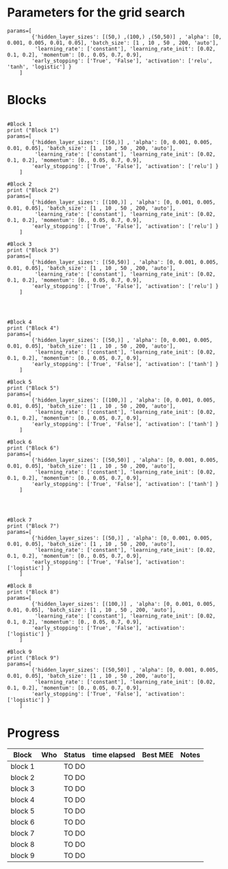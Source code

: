 
Parameters for the grid search
===================================

```
params=[
        {'hidden_layer_sizes': [(50,) ,(100,) ,(50,50)] , 'alpha': [0, 0.001, 0.005, 0.01, 0.05], 'batch_size': [1 , 10 , 50 , 200, 'auto'],
         'learning_rate': ['constant'], 'learning_rate_init': [0.02, 0.1, 0.2], 'momentum': [0., 0.05, 0.7, 0.9],
        'early_stopping': ['True', 'False'], 'activation': ['relu', 'tanh', 'logistic'] }     
    ]
```

Blocks
=========================

```

#Block 1
print ("Block 1")
params=[
        {'hidden_layer_sizes': [(50,)] , 'alpha': [0, 0.001, 0.005, 0.01, 0.05], 'batch_size': [1 , 10 , 50 , 200, 'auto'],
         'learning_rate': ['constant'], 'learning_rate_init': [0.02, 0.1, 0.2], 'momentum': [0., 0.05, 0.7, 0.9],
        'early_stopping': ['True', 'False'], 'activation': ['relu'] }     
    ]

#Block 2
print ("Block 2")
params=[
        {'hidden_layer_sizes': [(100,)] , 'alpha': [0, 0.001, 0.005, 0.01, 0.05], 'batch_size': [1 , 10 , 50 , 200, 'auto'],
         'learning_rate': ['constant'], 'learning_rate_init': [0.02, 0.1, 0.2], 'momentum': [0., 0.05, 0.7, 0.9],
        'early_stopping': ['True', 'False'], 'activation': ['relu'] }     
    ]

#Block 3
print ("Block 3")
params=[
        {'hidden_layer_sizes': [(50,50)] , 'alpha': [0, 0.001, 0.005, 0.01, 0.05], 'batch_size': [1 , 10 , 50 , 200, 'auto'],
         'learning_rate': ['constant'], 'learning_rate_init': [0.02, 0.1, 0.2], 'momentum': [0., 0.05, 0.7, 0.9],
        'early_stopping': ['True', 'False'], 'activation': ['relu'] }     
    ]
	
	
	
	
#Block 4
print ("Block 4")
params=[
        {'hidden_layer_sizes': [(50,)] , 'alpha': [0, 0.001, 0.005, 0.01, 0.05], 'batch_size': [1 , 10 , 50 , 200, 'auto'],
         'learning_rate': ['constant'], 'learning_rate_init': [0.02, 0.1, 0.2], 'momentum': [0., 0.05, 0.7, 0.9],
        'early_stopping': ['True', 'False'], 'activation': ['tanh'] }     
    ]

#Block 5
print ("Block 5")
params=[
        {'hidden_layer_sizes': [(100,)] , 'alpha': [0, 0.001, 0.005, 0.01, 0.05], 'batch_size': [1 , 10 , 50 , 200, 'auto'],
         'learning_rate': ['constant'], 'learning_rate_init': [0.02, 0.1, 0.2], 'momentum': [0., 0.05, 0.7, 0.9],
        'early_stopping': ['True', 'False'], 'activation': ['tanh'] }     
    ]

#Block 6
print ("Block 6")
params=[
        {'hidden_layer_sizes': [(50,50)] , 'alpha': [0, 0.001, 0.005, 0.01, 0.05], 'batch_size': [1 , 10 , 50 , 200, 'auto'],
         'learning_rate': ['constant'], 'learning_rate_init': [0.02, 0.1, 0.2], 'momentum': [0., 0.05, 0.7, 0.9],
        'early_stopping': ['True', 'False'], 'activation': ['tanh'] }     
    ]
	
	
	
	
#Block 7
print ("Block 7")
params=[
        {'hidden_layer_sizes': [(50,)] , 'alpha': [0, 0.001, 0.005, 0.01, 0.05], 'batch_size': [1 , 10 , 50 , 200, 'auto'],
         'learning_rate': ['constant'], 'learning_rate_init': [0.02, 0.1, 0.2], 'momentum': [0., 0.05, 0.7, 0.9],
        'early_stopping': ['True', 'False'], 'activation': ['logistic'] }     
    ]

#Block 8
print ("Block 8")
params=[
        {'hidden_layer_sizes': [(100,)] , 'alpha': [0, 0.001, 0.005, 0.01, 0.05], 'batch_size': [1 , 10 , 50 , 200, 'auto'],
         'learning_rate': ['constant'], 'learning_rate_init': [0.02, 0.1, 0.2], 'momentum': [0., 0.05, 0.7, 0.9],
        'early_stopping': ['True', 'False'], 'activation': ['logistic'] }     
    ]

#Block 9
print ("Block 9")
params=[
        {'hidden_layer_sizes': [(50,50)] , 'alpha': [0, 0.001, 0.005, 0.01, 0.05], 'batch_size': [1 , 10 , 50 , 200, 'auto'],
         'learning_rate': ['constant'], 'learning_rate_init': [0.02, 0.1, 0.2], 'momentum': [0., 0.05, 0.7, 0.9],
        'early_stopping': ['True', 'False'], 'activation': ['logistic'] }     
    ]
```

Progress
==========================

| Block         | Who       | Status      | time elapsed | Best MEE           | Notes                     |
|---------------|-----------|-------------|--------------|--------------------|---------------------------|
| block 1       |           | TO DO       |              |                    |                           |
| block 2       |           | TO DO       |              |                    |                           |
| block 3       |           | TO DO       |              |                    |                           |
| block 4       |           | TO DO       |              |                    |                           |
| block 5       |           | TO DO       |              |                    |                           |
| block 6       |           | TO DO       |              |                    |                           |
| block 7       |           | TO DO       |              |                    |                           |
| block 8       |           | TO DO       |              |                    |                           |
| block 9       |           | TO DO       |              |                    |                           |


















